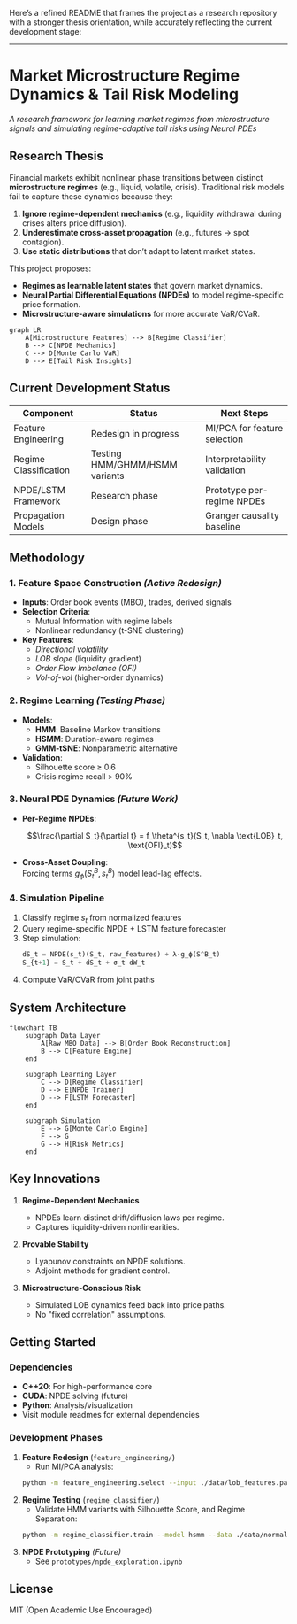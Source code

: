 Here’s a refined README that frames the project as a research repository with a stronger thesis orientation, while accurately reflecting the current development stage:

---

# Market Microstructure Regime Dynamics & Tail Risk Modeling

*A research framework for learning market regimes from microstructure signals and simulating regime-adaptive tail risks using Neural PDEs*

## Research Thesis

Financial markets exhibit nonlinear phase transitions between distinct **microstructure regimes** (e.g., liquid, volatile, crisis). Traditional risk models fail to capture these dynamics because they:

1. **Ignore regime-dependent mechanics** (e.g., liquidity withdrawal during crises alters price diffusion).  
2. **Underestimate cross-asset propagation** (e.g., futures → spot contagion).  
3. **Use static distributions** that don’t adapt to latent market states.  

This project proposes:  
- **Regimes as learnable latent states** that govern market dynamics.  
- **Neural Partial Differential Equations (NPDEs)** to model regime-specific price formation.  
- **Microstructure-aware simulations** for more accurate VaR/CVaR.  

```mermaid
graph LR
    A[Microstructure Features] --> B[Regime Classifier]
    B --> C[NPDE Mechanics]
    C --> D[Monte Carlo VaR]
    D --> E[Tail Risk Insights]
```

## Current Development Status

| Component               | Status                          | Next Steps                     |
|-------------------------|---------------------------------|--------------------------------|
| Feature Engineering     | Redesign in progress            | MI/PCA for feature selection  |
| Regime Classification   | Testing HMM/GHMM/HSMM variants  | Interpretability validation    |
| NPDE/LSTM Framework     | Research phase                  | Prototype per-regime NPDEs     |
| Propagation Models      | Design phase                    | Granger causality baseline     |

## Methodology

### 1. Feature Space Construction *(Active Redesign)*
- **Inputs**: Order book events (MBO), trades, derived signals  
- **Selection Criteria**:  
  - Mutual Information with regime labels  
  - Nonlinear redundancy (t-SNE clustering)  
- **Key Features**:  
  - *Directional volatility*  
  - *LOB slope* (liquidity gradient)  
  - *Order Flow Imbalance (OFI)*  
  - *Vol-of-vol* (higher-order dynamics)  

### 2. Regime Learning *(Testing Phase)*
- **Models**:  
  - **HMM**: Baseline Markov transitions  
  - **HSMM**: Duration-aware regimes  
  - **GMM-tSNE**: Nonparametric alternative  
- **Validation**:  
  - Silhouette score ≥ 0.6  
  - Crisis regime recall > 90%  

### 3. Neural PDE Dynamics *(Future Work)*
- **Per-Regime NPDEs**:  
  ```math
  \frac{\partial S_t}{\partial t} = f_\theta^{s_t}(S_t, \nabla \text{LOB}_t, \text{OFI}_t)
  ```
- **Cross-Asset Coupling**:  
  Forcing terms $g_\phi(S^B_t, s^B_t)$ model lead-lag effects.  

### 4. Simulation Pipeline
1. Classify regime $s_t$ from normalized features  
2. Query regime-specific NPDE + LSTM feature forecaster  
3. Step simulation:  
   ```python
   dS_t = NPDE(s_t)(S_t, raw_features) + λ·g_ϕ(S^B_t)
   S_{t+1} = S_t + dS_t + σ_t dW_t
   ```
4. Compute VaR/CVaR from joint paths  

## System Architecture

```mermaid
flowchart TB
    subgraph Data Layer
        A[Raw MBO Data] --> B[Order Book Reconstruction]
        B --> C[Feature Engine]
    end

    subgraph Learning Layer
        C --> D[Regime Classifier]
        D --> E[NPDE Trainer]
        D --> F[LSTM Forecaster]
    end

    subgraph Simulation
        E --> G[Monte Carlo Engine]
        F --> G
        G --> H[Risk Metrics]
    end
```

## Key Innovations

1. **Regime-Dependent Mechanics**  
   - NPDEs learn distinct drift/diffusion laws per regime.  
   - Captures liquidity-driven nonlinearities.  

2. **Provable Stability**  
   - Lyapunov constraints on NPDE solutions.  
   - Adjoint methods for gradient control.  

3. **Microstructure-Conscious Risk**  
   - Simulated LOB dynamics feed back into price paths.  
   - No "fixed correlation" assumptions.  

## Getting Started

### Dependencies
- **C++20**: For high-performance core  
- **CUDA**: NPDE solving (future)  
- **Python**: Analysis/visualization  
- Visit module readmes for external dependencies

### Development Phases
1. **Feature Redesign** (`feature_engineering/`)  
   - Run MI/PCA analysis:  
   ```bash
   python -m feature_engineering.select --input ./data/lob_features.parquet
   ```
2. **Regime Testing** (`regime_classifier/`)  
   - Validate HMM variants with Silhouette Score, and Regime Separation:  
   ```bash
   python -m regime_classifier.train --model hsmm --data ./data/normalized.parquet
   ```
3. **NPDE Prototyping** *(Future)*  
   - See `prototypes/npde_exploration.ipynb`

## License
MIT (Open Academic Use Encouraged)
